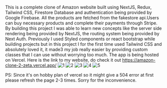 This is a complete clone of Amazon website built using NextJS, Redux, Tailwind CSS, Firestore Database and authentication being provided by Google Firebase. All the products are fetched from the fakestore api.Users can buy necessary products and complete their payments through Stripe. 
By building this project I was able to learn new concepts like the server side rendering being provided by NextJS, the routing system being provided by Next Auth.
Previously I used Styled components or react bootstrap while building projects but in this project I for the first time used Tailwind CSS and absolutely loved it, it made3 my job really easier by providing custom classes that I can use without worrying too much.
The app is being hosted on Vercel. Here is the link to my website, do check it out
https://amazon-clone-2-zeta.vercel.app/
![1](https://user-images.githubusercontent.com/83940432/144621593-ded3b862-193f-4e14-8d4f-c1448d1bd8a0.png)
![2](https://user-images.githubusercontent.com/83940432/144621643-3da3d3db-d3d0-44ba-a5a2-c10f515189f4.png)
![3](https://user-images.githubusercontent.com/83940432/144621677-ab321dfb-0e9c-4891-bf98-d653d73437aa.png)
![4](https://user-images.githubusercontent.com/83940432/144621693-0026bac6-7c5c-4ab7-96eb-bb553671530c.png)
![5](https://user-images.githubusercontent.com/83940432/144621704-14271770-b58b-4262-9414-82f4d00ac4ab.png)

PS: Since it's on hobby plan of vercel so it might give a 504 error at first please refresh the page 2-3 times. Sorry for the inconvenience. 



